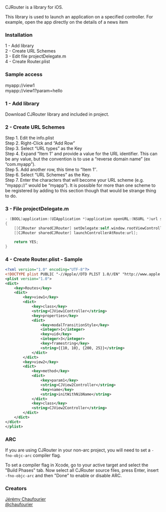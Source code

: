 CJRouter is a library for iOS.

This library is used to launch an application on a specified controller.
For example, open the app directly on the details of a news item

### Installation
1 - Add library<br />
2 - Create URL Schemes<br />
3 - Edit file projectDelegate.m<br />
4 - Create Router.plist

### Sample access

myapp://view1<br />
myapp://view1?param=hello

### 1 - Add library

Download CJRouter library and included in project.

### 2 - Create URL Schemes

Step 1. Edit the info.plist<br />
Step 2. Right-Click and “Add Row”<br />
Step 3. Select “URL types” as the Key<br />
Step 4. Expand “Item 1″ and provide a value for the URL identifier. This can be any value, but the convention is to use a “reverse domain name” (ex “com.myapp”).<br />
Step 5. Add another row, this time to “Item 1″.<br />
Step 6. Select “URL Schemes” as the Key.<br />
Step 7. Enter the characters that will become your URL scheme (e.g. “myapp://” would be “myapp”). It is possible for more than one scheme to be registered by adding to this section though that would be strange thing to do.

### 3 - File projectDelegate.m

``` objective-c
- (BOOL)application:(UIApplication *)application openURL:(NSURL *)url sourceApplication:(NSString *)sourceApplication annotation:(id)annotation
{
    [[CJRouter sharedCJRouter] setDelegate:self.window.rootViewController];
    [[CJRouter sharedCJRouter] launchControllerAtRoute:url];

    return YES;
}
```

### 4 - Create Router.plist - Sample

```xml
<?xml version="1.0" encoding="UTF-8"?>
<!DOCTYPE plist PUBLIC "-//Apple//DTD PLIST 1.0//EN" "http://www.apple.com/DTDs/PropertyList-1.0.dtd">
<plist version="1.0">
<dict>
    <key>Routes</key>
    <dict>
        <key>view1</key>
        <dict>
            <key>class</key>
            <string>CJView1Controller</string>
            <key>properties</key>
            <dict>
                <key>modalTransitionStyle</key>
                <integer>1</integer>
                <key>uid</key>
                <integer>3</integer>
                <key>framestring</key>
                <string>{{10, 10}, {200, 25}}</string>
            </dict>
        </dict>
        <key>view2</key>
        <dict>
            <key>method</key>
            <dict>
                <key>param1</key>
                <string>CJView2Controller</string>
                <key>name</key>
                <string>initWithNibName</string>
            </dict>
            <key>class</key>
            <string>CJView2Controller</string>
        </dict>
    </dict>
</dict>
</plist>
```

### ARC

If you are using CJRouter in your non-arc project, you will need to set a `-fno-objc-arc` compiler flag.

To set a compiler flag in Xcode, go to your active target and select the "Build Phases" tab. Now select all CJRouter source files, press Enter, insert `-fno-objc-arc` and then "Done" to enable or disable ARC.

### Creators
[Jérémy Chaufourier](http://github.com/batosai)  
[@chaufourier](https://twitter.com/chaufourier)